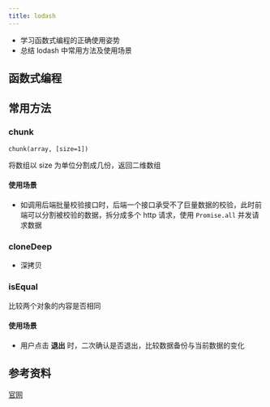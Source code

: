 ```yaml
---
title: lodash
---
```


- 学习函数式编程的正确使用姿势
- 总结 lodash 中常用方法及使用场景

## 函数式编程

## 常用方法

### chunk

`chunk(array, [size=1])`

将数组以 size 为单位分割成几份，返回二维数组

#### 使用场景

- 如调用后端批量校验接口时，后端一个接口承受不了巨量数据的校验，此时前端可以分割被校验的数据，拆分成多个 http 请求，使用 `Promise.all` 并发请求数据

### cloneDeep

- 深拷贝

### isEqual

比较两个对象的内容是否相同

#### 使用场景

- 用户点击 **退出** 时，二次确认是否退出，比较数据备份与当前数据的变化

## 参考资料

[官网](https://www.lodashjs.com/)